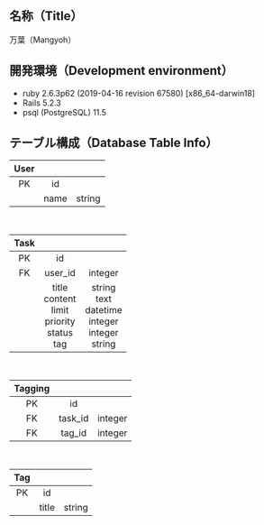 ## 名称（Title）
万葉（Mangyoh）
## 開発環境（Development environment）
* ruby 2.6.3p62 (2019-04-16 revision 67580) [x86_64-darwin18]
* Rails 5.2.3
* psql (PostgreSQL) 11.5
## テーブル構成（Database Table Info）
|User|||
|:-:|:-:|:-:|
|PK|id||
||name|string|
<br>

|Task|||
|:-:|:-:|:-:|
|PK|id||
|FK|user_id|integer|
||title<br>content<br>limit<br>priority<br>status<br>tag|string<br>text<br>datetime<br>integer<br>integer<br>string|
<br>

|Tagging|||
|:-:|:-:|:-:|
|PK|id||
|FK|task_id|integer|
|FK|tag_id|integer|
<br>

|Tag|||
|:-:|:-:|:-:|
|PK|id||
||title|string|